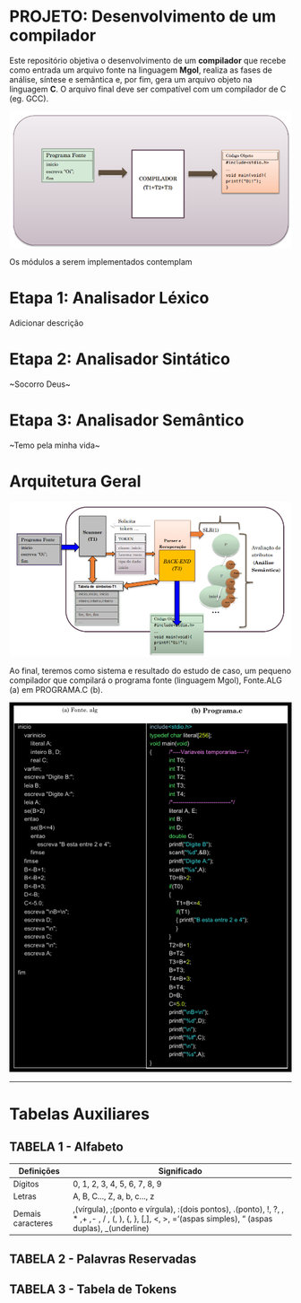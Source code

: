 # PROJETO: Desenvolvimento de um compilador
Este repositório objetiva o desenvolvimento de um **compilador** que recebe como entrada um arquivo fonte na linguagem **Mgol**, realiza as fases de análise, síntese e semântica e, por fim, gera um arquivo objeto na linguagem **C**. O arquivo final deve ser compatível com um compilador de C (eg. GCC).

![](Imagens/header.png)

Os módulos a serem implementados contemplam

# Etapa 1: Analisador Léxico
Adicionar descrição
# Etapa 2: Analisador Sintático
~Socorro Deus~
# Etapa 3: Analisador Semântico
~Temo pela minha vida~

# Arquitetura Geral
![](Imagens/Arquietura_geral.png)

Ao final, teremos como sistema e resultado do estudo de caso, um pequeno compilador que compilará o programa fonte (linguagem Mgol), Fonte.ALG (a) em PROGRAMA.C (b).

![](Imagens/image.png)

---

# Tabelas Auxiliares

## TABELA 1 - Alfabeto

|Definições | Significado |
|-----------|-------------|
| Dígitos   | 0, 1, 2, 3, 4, 5, 6, 7, 8, 9 |
| Letras    | A, B, C..., Z, a, b, c..., z |
| Demais caracteres | ,(vírgula), ;(ponto e vírgula), :(dois pontos), .(ponto), !, ?, , * ,+ ,- , / , (, ), {, }, [,], <, >, =‘(aspas simples), “ (aspas duplas), _(underline) |

## TABELA 2 - Palavras Reservadas
## TABELA 3 - Tabela de Tokens

